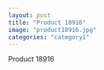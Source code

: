 ```yaml
---
layout: post
title: "Product 18916"
image: "product18916.jpg"
categories: "category1"
---
```

Product 18916
